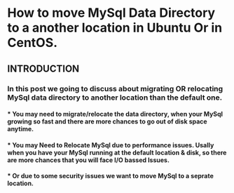 # How to move MySql Data Directory to a another location in Ubuntu Or in CentOS.

## INTRODUCTION

### In this post we going to discuss about migrating OR relocating MySql data directory to another location than the default one. 

#### * You may need to migrate/relocate the data directory, when your MySql growing so fast and there are more chances to go out of disk space anytime. 

#### * You may Need to Relocate MySql due to performance issues. Usally when you have your MySql running at the default location & disk, so there are more chances that you will face I/O bassed Issues. 

#### * Or due to some security issues we want to move MySql to a seprate location.
  

